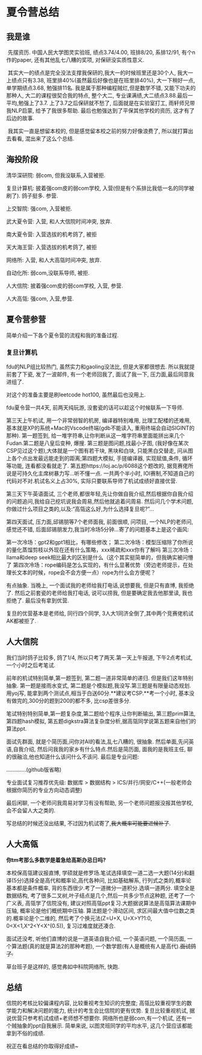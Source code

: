 # 夏令营总结

## 我是谁

​	先摆资历. 中国人民大学图灵实验班, 绩点3.74/4.00, 班排8/20, 系排12/91, 有个n作的paper, 还有其他乱七八糟的奖项, 对保研没实质性意义.

​	其实大一的绩点是完全没法支撑我保研的,我大一的时候班里还是30个人, 我大一上绩点只有3.38, 班里排40%(虽然最后好像也是在班里排40%), 大一下稍好一点,单学期绩点3.68, 勉强排11名. 我是属于那种编程贼烂,但是数学不错, 又能下功夫的那种人, 大二的课程很契合我的特点, 整个大二, 专业课满绩,大二绩点3.88.最后一平均,勉强上了3.7. 上了3.7之后保研就不愁了, 后面就是在实验室打工, 雨轩师兄带我NLP启蒙, 给予了我很多帮助. 最后也勉强达到了平保其他学校的资历, 这才有了后边的故事.

​	我其实一直是想留本校的, 但是感觉留本校之前的努力好像浪费了, 所以就打算出去看看, 混出来了这么个总结.

## 海投阶段

清华深研院: 弱com, 但我没联系,入营被拒.

复旦计算机: 披着强com皮的弱com学校, 入营(但是有个系排比我低一名的同学被刷了). 鸽子挺多. 参营.

上交智院: 强com, 入营被拒.

武大夏令营: 入营, 和人大信院时间冲突, 放弃.

南大夏令营: 入营选拔的机考鸽了, 被拒

天大海王营: 入营选拔的机考鸽了, 被拒

网络所: 入营, 和人大高瓴时间冲突, 放弃.

自动化所: 弱com,没联系导师, 被拒.

人大信院: 披着强com皮的弱com学校, 入营, 参营.

人大高瓴: 强com, 入营,参营.

## 夏令营参营

简单介绍一下各个夏令营的流程和我的准备过程.

### 复旦计算机

fdu的NLP组比较热门, 虽然实力和gaoling没法比, 但是大家都很想去. 所以我就提前套了下瓷, 发了一波邮件, 有一个老师回我了, 面试了我一下, 压力面,最后同意我进组了.

对这个的准备主要是刷leetcode hot100, 虽然最后也没用上.

fdu夏令营一共4天, 前两天纯玩游, 没套瓷的话可以趁这个时候联系一下导师. 

第三天上午机试, 用一个非常弱智的机房, 编译器特别难用, 比理工配楼的还难用, 基本就是XP的系统+Mac的Vscode终端(gdb不能读入, 重用终端会自动SIGINT的那种). 第一题签到, 给一堆字符串,让你判断从这一堆字符串里面能拼出来几个Fudan.第二题是八皇后变种, 爆搜. 第三题是图问题,找最小子图, (我好像在某次CSP见过这个题),大体就是一个图有若干块, 黑块和白块, 只能黑白交替走, 问从图上各个点出发最远能走到的距离;第四题大模拟, 手搓编译器, 实现赋值,条件, 循环等功能, 连看都没看就走了. 第五题https://loj.ac/p/6088这个题改的, 据竞赛佬所说是可持久化主席树暴力写...听不懂一点. 一共两个半小时, IOI赛制,不知道自己的代码对不对.机试名义上占30%, 实际只要联系导师了机试成绩好直接优营.

第三天下午英语面试, 三个老师,都很年轻,先让你做自我介绍,然后根据你自我介绍的问题追问,我给自己挖坑说我会周易,然后他就追着问周易. 然后问几个学术问题,你做过什么项目之类的,以及:“高瓴这么好,为什么选择复旦呢?”...

第四天面试, 压力面,邱锡朋等7个老师面我, 前面很顺, 问项目, 一个NLP的老师问, 感觉还不错, 后面邱锡朋发力,我当时冷场5分钟...寄了的问题基本上是这个画风:

第一次冷场：gpt2和gpt1相比，有哪些修改；
第二次冷场：模型压缩除了你所说的量化蒸馏剪枝以外现在还有什么策略，xxx稀疏和xxx你有了解吗
第三次冷场：llama和deep seek相比最大的区别是什么（这个其实挺简单的，但我确实被问懵了
第四次冷场：rope编码是怎么实现的，有什么显著优势（旁边老师提示，在处理长文本的时候，rope会不会方便一点）rope为什么会方便呢？

有点抽象. 当晚上, 一个面试我的老师给我打电话,说想要我, 但是只有直博, 我拒绝了. 然后之前套瓷的老师给我打电话, 说可以捞我, 但是要确定我去他那里读, 我也拒绝了. 最后没有拿到优营.

复旦的优营基本是老师给, 同行四个同学, 3人大1同济全倒了,其中两个竞赛佬机试AK都被拒了.

## 人大信院

我们当时鸽子比较多, 鸽了1/4, 所以只考了两天.第一天上午报道, 下午2点考机试,一个小时之后考笔试.

前年的机试特别简单,第一题签到, 第二题一道非常简单的递归. 但是我们这年特别抽象. 第一题是接雨水变式, 第二题是个模拟题,我没写.第三题是有限量动态规划. 用yoj写, 能拿到两个测试点,相当于白送60分.**建议考CSP.**考一个小时, 基本没有做完的,300分的题到200的都不多, 比csp差很多分.

笔试特别特别简单,第一题复杂度,第二题给个程序,让你判断输出, 第三题prim算法, 第四题hash模拟, 第五题digkstra算法复杂度分析,据高瓴同学说第五题来自他们的算法ppt.

面试先群面, 就是个简历面,问你对AI的看法,乱七八糟的, 很抽象. 然后单面,先问英语,自我介绍, 然后问我我的家乡有什么特点.然后是简历面, 面我的是我班主任, 聊的很融洽,他也知道什么该问什么不该问. 最后是专业问题:



.............(github版省略)



专业面试复习推荐优先级: 数据库 > 数据结构 > ICS/并行/网安/C++(一般老师会根据你简历的专业方向动态调整)

最后闲聊, 一个老师问我周易对学习有没有帮助, 另一个老师问题报没报其他学校,会不会留人大之类的.

写总结的时候还没出结果, 不过因为机试寄了,~~我大概率可能要进候补了~~.

## 人大高瓴

**你tm考那么多数学是着急给高斯办忌日吗?**

本校保高瓴建议报直博, 学硕就是修罗场.笔试选择填空一道二选一大题(14分)和翻译(5分)选择全是高代和概率论,高代各种问, 比如基础解系, 行列式之类的,概率论基本都是条件概率, 背的东西很少.考了一道微分一道积分.选填一道两分. 填空全是数据结构, 考了很多二叉树,叶子结点是几个,然后一共多少节点这种题, 还考了一个广义表, 高瓴学了信院没有, 建议对照高瓴ppt复习.大题据说算法是高瓴算法课期中压轴, 概率论是他们概统期中压轴. 算法题是个滑动区间, 求区间最大值中位数之类的.概率论是个二维的, 然后考了个换元法(Z=U+X, U=X>Y?1:0, 0<X<1,X^2<Y<X^(0.5)), 复习过难度就还凑合.

面试还没考, 听他们直博的说是一道英语自我介绍, 一个英语问题, 一个简历面, 一个算法题(真的就是算法2的那种考题), 一个数学题(有人是概统有人是高代).~~面试鸽了.~~

草台班子是这样的, 感觉弗如中科院网络所, 快跑.

## 总结

信院的考核比较偏课程内容, 比较重视考生知识的完整度; 高瓴比较重视学生的数学能力和解决问题的能力, 统计的考生会比信院的更有优势. 复旦比较重视机试, 据说优营只参考机试成绩+老师想不想要你. 网络所也是弱com,有一个机试, 还有一个贼抽象的ppt自我展示. 简单来说, 以图灵班同学的平均水平, 这几个营应该都能拿到不俗的成绩.

祝正在看总结的你取得好成绩~